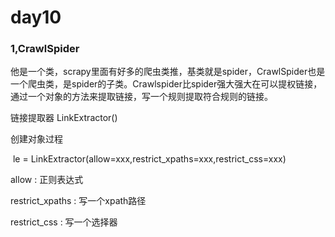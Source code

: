 # day10

### 1,CrawlSpider

他是一个类，scrapy里面有好多的爬虫类推，基类就是spider，CrawlSpider也是一个爬虫类，是spider的子类。Crawlspider比spider强大强大在可以提权链接，通过一个对象的方法来提取链接，写一个规则提取符合规则的链接。

链接提取器	LinkExtractor()

创建对象过程

​	le = LinkExtractor(allow=xxx,restrict_xpaths=xxx,restrict_css=xxx)

allow : 正则表达式

restrict_xpaths : 写一个xpath路径

restrict_css : 写一个选择器



